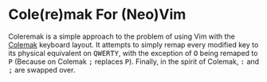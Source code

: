 # Cole(re)mak For (Neo)Vim
Coleremak is a simple approach to the problem of using Vim with the
[Colemak][1] keyboard layout. It attempts to simply remap every modified
key to its physical equivalent on <kbd>QWERTY</kbd>, with the exception of
<kbd>O</kbd> being remaped to <kbd>P</kbd> (Because on Colemak <kbd>;</kbd>
replaces <kbd>P</kbd>). Finally, in the spirit of Colemak, <kbd>:</kbd> and
<kbd>;</kbd> are swapped over.

[1]: https://colemak.com/ 
[2]: https://github.com/unlmtd/coleremak
